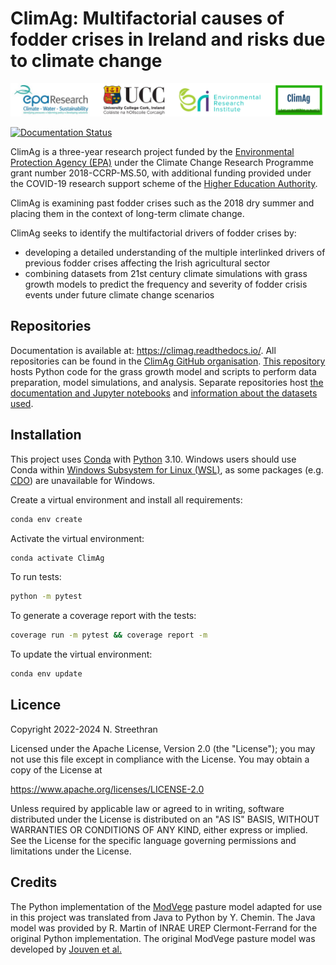 # ClimAg: Multifactorial causes of fodder crises in Ireland and risks due to climate change

![ClimAg project logos](https://raw.githubusercontent.com/ClimAg/.github/main/images/logos.png)

[![Documentation Status](https://readthedocs.org/projects/climag/badge/?version=latest)](https://climag.readthedocs.io/?badge=latest)

ClimAg is a three-year research project funded by the [Environmental Protection Agency (EPA)][EPA] under the Climate Change Research Programme grant number 2018-CCRP-MS.50, with additional funding provided under the COVID-19 research support scheme of the [Higher Education Authority][HEA].

ClimAg is examining past fodder crises such as the 2018 dry summer and placing them in the context of long-term climate change.

ClimAg seeks to identify the multifactorial drivers of fodder crises by:

- developing a detailed understanding of the multiple interlinked drivers of previous fodder crises affecting the Irish agricultural sector
- combining datasets from 21st century climate simulations with grass growth models to predict the frequency and severity of fodder crisis events under future climate change scenarios

## Repositories

Documentation is available at: <https://climag.readthedocs.io/>.
All repositories can be found in the [ClimAg GitHub organisation](https://github.com/ClimAg).
[This repository](https://github.com/ClimAg/ClimAg) hosts Python code for the grass growth model and scripts to perform data preparation, model simulations, and analysis. Separate repositories host [the documentation and Jupyter notebooks](https://github.com/ClimAg/docs) and [information about the datasets used](https://github.com/ClimAg/data).

## Installation

This project uses [Conda](https://docs.conda.io/projects/conda/en/latest/user-guide/install/index.html) with [Python](https://www.python.org/) 3.10.
Windows users should use Conda within [Windows Subsystem for Linux (WSL)](https://learn.microsoft.com/en-us/windows/wsl/install), as some packages (e.g. [CDO](https://code.mpimet.mpg.de/projects/cdo)) are unavailable for Windows.

Create a virtual environment and install all requirements:

```sh
conda env create
```

Activate the virtual environment:

```sh
conda activate ClimAg
```

To run tests:

```sh
python -m pytest
```

To generate a coverage report with the tests:

```sh
coverage run -m pytest && coverage report -m
```

To update the virtual environment:

```sh
conda env update
```

## Licence

Copyright 2022-2024 N. Streethran

Licensed under the Apache License, Version 2.0 (the "License");
you may not use this file except in compliance with the License.
You may obtain a copy of the License at

  <https://www.apache.org/licenses/LICENSE-2.0>

Unless required by applicable law or agreed to in writing, software
distributed under the License is distributed on an "AS IS" BASIS,
WITHOUT WARRANTIES OR CONDITIONS OF ANY KIND, either express or implied.
See the License for the specific language governing permissions and
limitations under the License.

## Credits

The Python implementation of the [ModVege] pasture model adapted for use in this project was translated from Java to Python by Y. Chemin.
The Java model was provided by R. Martin of INRAE UREP Clermont-Ferrand for the original Python implementation.
The original ModVege pasture model was developed by [Jouven et al.][Jouven]

[EPA]: https://www.epa.ie/
[ModVege]: https://code.europa.eu/agri4cast/modvege
[Jouven]: https://doi.org/10.1111/j.1365-2494.2006.00515.x
[HEA]: https://hea.ie/
